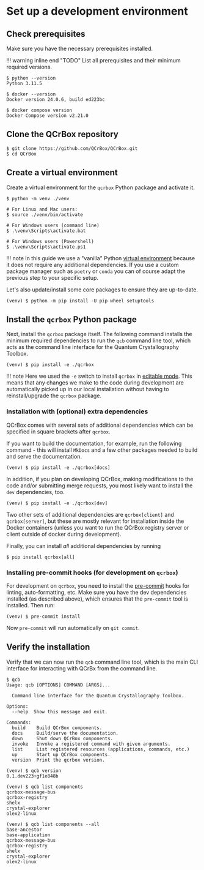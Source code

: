 # Set up a development environment

## Check prerequisites

Make sure you have the necessary prerequisites installed.

!!! warning inline end "TODO"
    List all prerequisites and their minimum required versions.

```
$ python --version
Python 3.11.5

$ docker --version
Docker version 24.0.6, build ed223bc

$ docker compose version
Docker Compose version v2.21.0
```

## Clone the QCrBox repository
```
$ git clone https://github.com/QCrBox/QCrBox.git
$ cd QCrBox
```

## Create a virtual environment

Create a virtual environment for the `qcrbox` Python package and activate it.

```
$ python -m venv ./venv

# For Linux and Mac users:
$ source ./venv/bin/activate

# For Windows users (command line)
$ .\venv\Scripts\activate.bat

# For Windows users (Powershell)
$ .\venv\Scripts\activate.ps1
```
!!! note
    In this guide we use a "vanilla" Python [virtual environment](https://docs.python.org/3/library/venv.html)
    because it does not require any additional dependencies.
    If you use a custom package manager such as `poetry` or `conda`
    you can of course adapt the previous step to your specific setup.

Let's also update/install some core packages to ensure they are up-to-date.
```
(venv) $ python -m pip install -U pip wheel setuptools
```

## Install the `qcrbox` Python package

Next, install the `qcrbox` package itself. The following command installs the minimum required dependencies to run
the `qcb` command line tool, which acts as the command line interface for the Quantum Crystallography Toolbox.
```
(venv) $ pip install -e ./qcrbox
```
!!! note
    Here we used the `-e` switch to install `qcrbox` in [editable mode](https://setuptools.pypa.io/en/latest/userguide/development_mode.html).
    This means that any changes we make to the code during development are automatically picked up in our local installation
    without having to reinstall/upgrade the `qcrbox` package.

### Installation with (optional) extra dependencies

QCrBox comes with several sets of additional dependencies which can be specified in square brackets after `qcrbox`.

If you want to build the documentation, for example, run the following command - this will install `MkDocs`
and a few other packages needed to build and serve the documentation.
```
(venv) $ pip install -e ./qcrbox[docs]
```

In addition, if you plan on developing QCrBox, making modifications to the code and/or submitting merge requests,
you most likely want to install the `dev` dependencies, too.
```
(venv) $ pip install -e ./qcrbox[dev]
```

Two other sets of additional dependencies are `qcrbox[client]` and `qcrbox[server]`, but these are mostly relevant
for installation inside the Docker containers (unless you want to run the QCrBox registry server or client outside
of docker during development).

Finally, you can install *all* additional dependencies by running
```
$ pip install qcrbox[all]
```


### Installing pre-commit hooks (for development on `qcrbox`)

For development on `qcrbox`, you need to install the [pre-commit](https://pre-commit.com/) hooks for linting,
auto-formatting, etc. Make sure you have the dev dependencies installed (as described above), which ensures
that the `pre-commit` tool is installed. Then run:
```
(venv) $ pre-commit install
```
Now `pre-commit` will run automatically on `git commit`.


## Verify the installation

Verify that we can now run the `qcb` command line tool, which is the main CLI interface
for interacting with QCrBx from the command line.
```
$ qcb
Usage: qcb [OPTIONS] COMMAND [ARGS]...

  Command line interface for the Quantum Crystallography Toolbox.

Options:
  --help  Show this message and exit.

Commands:
  build    Build QCrBox components.
  docs     Build/serve the documentation.
  down     Shut down QCrBox components.
  invoke   Invoke a registered command with given arguments.
  list     List registered resources (applications, commands, etc.)
  up       Start up QCrBox components.
  version  Print the qcrbox version.
```

```
(venv) $ qcb version
0.1.dev223+gf1e848b
```

```
(venv) $ qcb list components
qcrbox-message-bus
qcrbox-registry
shelx
crystal-explorer
olex2-linux
```

```
(venv) $ qcb list components --all
base-ancestor
base-application
qcrbox-message-bus
qcrbox-registry
shelx
crystal-explorer
olex2-linux
```
